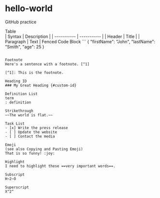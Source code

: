 # hello-world
GitHub practice

Table	
| Syntax | Description |
| ----------- | ----------- |
| Header | Title |
| Paragraph | Text |
Fenced Code Block	```
{
  "firstName": "John",
  "lastName": "Smith",
  "age": 25
}
```

Footnote
Here's a sentence with a footnote. [^1]

[^1]: This is the footnote.

Heading ID
### My Great Heading {#custom-id}

Definition List
term
: definition

Strikethrough
~~The world is flat.~~

Task List
- [x] Write the press release
- [ ] Update the website
- [ ] Contact the media

Emoji
(see also Copying and Pasting Emoji)
That is so funny! :joy:

Highlight
I need to highlight these ==very important words==.

Subscript
H~2~O

Superscript
X^2^
